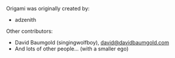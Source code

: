 Origami was originally created by:

* adzenith

Other contributors:

* David Baumgold (singingwolfboy), <david@davidbaumgold.com>
* And lots of other people... (with a smaller ego)